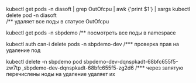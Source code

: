 kubectl get pods -n diasoft | grep OutOfcpu | awk {'print $1'} | xargs kubectl delete pod -n diasoft  
/** удаляет все поды в статусе OutOfcpu

kubectl get pods -n sbpdemo
/** посмотреть все поды в namespace

kubectl auth can-i delete pods -n sbpdemo-dev
/*** проверка прав на удаление под

kubectl delete -n sbpdemo pod sbpdemo-dev-dqnspkadt-68bfc655f5-zw7tp ,sbpdemo-dev-dqnspkadt-68bfc655f5-zg2d6
/*** через запятую перечислены ноды на удаление удаляет их

